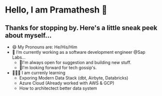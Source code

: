# Hello, I am Pramathesh 👋
## Thanks for stopping by. Here's a little sneak peek about myself...

- 😄 My Pronouns are: He/His/Him
- 🔭 I’m currently working as a software development engineer @Sap Labs...
   - 👯I'm always open for suggestion and building new stuff.
   - 💬I'm looking forward for tech gossip's.
- 🧑🏻‍🏫 I am currenly learning
   - Exporing Modern Data Stack (dbt, Airbyte, Databricks)
   - Azure Cloud (Already worked with AWS & GCP)
   - How to architectect better data system


<!--
**Pramathesh690/Pramathesh690** is a ✨ _special_ ✨ repository because its `README.md` (this file) appears on your GitHub profile.

Here are some ideas to get you started:

- 🔭 I’m currently working on ...
- 🌱 I’m currently learning ...
- 👯 I’m looking to collaborate on ...
- 🤔 I’m looking for help with ...
- 💬 Ask me about ...
- 📫 How to reach me: ...

- ⚡ Fun fact: ...
-->
